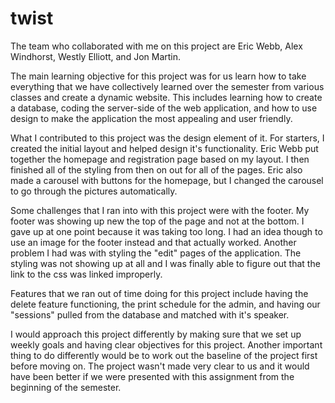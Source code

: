 # twist
The team who collaborated with me on this project are Eric Webb, Alex Windhorst, Westly Elliott, and Jon Martin.

The main learning objective for this project was for us learn how to take everything that we have collectively learned over the semester from various classes and create a dynamic website. This includes learning how to create a database, coding the server-side of the web application, and how to use design to make the application the most appealing and user friendly.

What I contributed to this project was the design element of it. For starters, I created the initial layout and helped design it's functionality. Eric Webb put together the homepage and registration page based on my layout. I then finished all of the styling from then on out for all of the pages. Eric also made a carousel with buttons for the homepage, but I changed the carousel to go through the pictures automatically.

Some challenges that I ran into with this project were with the footer. My footer was showing up new the top of the page and not at the bottom. I gave up at one point because it was taking too long. I had an idea though to use an image for the footer instead and that actually worked. Another problem I had was with styling the "edit" pages of the application. The styling was not showing up at all and I was finally able to figure out that the link to the css was linked improperly. 

Features that we ran out of time doing for this project include having the delete feature functioning, the print schedule for the admin, and having our "sessions" pulled from the database and matched with it's speaker.

I would approach this project differently by making sure that we set up weekly goals and having clear objectives for this project. Another important thing to do differently would be to work out the baseline of the project first before moving on. The project wasn't made very clear to us and it would have been better if we were presented with this assignment from the beginning of the semester.
